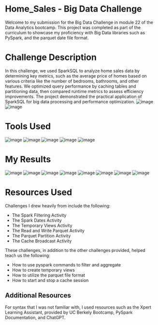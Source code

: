 # Home_Sales - Big Data Challenge


Welcome to my submission for the Big Data Challenge in module 22 of the Data Analytics bootcamp. This project was completed as part of the curriculum to showcase my proficiency with Big Data libraries such as PySpark, and the parquet date file format. 


# Challenge Description
In this challenge, we used SparkSQL to analyze home sales data by determining key metrics, such as the average price of homes based on various criteria like the number of bedrooms, bathrooms, and other features. We optimized query performance by caching tables and partitioning data, then compared runtime metrics to assess efficiency improvements. The project demonstrated the practical application of SparkSQL for big data processing and performance optimization.
![image](https://github.com/user-attachments/assets/b1198a12-79f6-47ff-af26-f336faa7b6db)
![image](https://github.com/user-attachments/assets/8c67ed8b-b10a-402f-9a35-8f8c3524f9da)



# Tools Used

![image](https://github.com/erinengle2024/deep-learning-challenge/assets/158017994/68888965-6df2-441c-b274-cfcba0c3e370)
![image](https://github.com/erinengle2024/web-scraping-challenge/assets/158017994/afb2a124-27eb-4ddb-ad3a-2694b645c7f1)
![image](https://github.com/erinengle2024/web-scraping-challenge/assets/158017994/51f91ce4-e15e-4707-969b-81a9bbf1f83c)
![image](https://github.com/user-attachments/assets/437014e3-0bbb-4f18-9e35-53cb9679477d)
![image](https://github.com/erinengle2024/deep-learning-challenge/assets/158017994/d1f6f2d2-4f2f-4935-8ca8-41195c27fe70)







  
  # My Results
![image](https://github.com/user-attachments/assets/ac31c1a8-b5c8-452a-8b08-6f41aadfe554)
![image](https://github.com/user-attachments/assets/2a4459c6-f999-47ad-b78b-2144d0059e49)
![image](https://github.com/user-attachments/assets/a23beba5-152d-47b9-ab2f-f3e831a11204)
![image](https://github.com/user-attachments/assets/ac119521-c4ca-4e39-871f-b934978bf7ac)
![image](https://github.com/user-attachments/assets/0d110048-f694-4ad3-8bb0-c84f8c81898f)
![image](https://github.com/user-attachments/assets/4869854d-c536-4f69-86e8-ff35298d802a)
![image](https://github.com/user-attachments/assets/0afd9797-db9a-4009-a2c2-2b3812aa600c)
![image](https://github.com/user-attachments/assets/ad7a886c-d164-441f-9a95-454e44159b0c)















# Resources Used

Challenges I drew heavily from include the following:
 - The Spark Filtering Activity
 - The Spark Dates Activity
 - The Temporary Views Activity
 - The Read and Write Parquet Activity
 - The Parquet Partition Activity
 - The Cache Broadcast Activity





These challenges, in addition to the other challenges provided, helped teach us the following:
- How to use pyspark commands to filter and aggregate
- How to create temporary views
- How to utilize the parquet file format
- How to start and stop a cache session

 






 ## Additional Resources
For syntax that I was not familiar with, I used resources such as the Xpert Learning Assistant, provided by UC Berkely Bootcamp, PySpark Documentation, and ChatGPT.  
